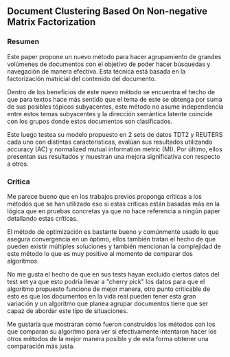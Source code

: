 ## Document Clustering Based On Non-negative Matrix Factorization

### Resumen
Este paper propone un nuevo método para hacer agrupamiento de grandes volúmenes de documentos con el objetivo de poder hacer búsquedas y navegación de manera efectiva. Esta técnica está basada en la factorización matricial del contenido del documento.

Dentro de los beneficios de este nuevo método se encuentra el hecho de que para textos hace más sentido que el tema de este se obtenga por suma de sus posibles tópicos subyacentes, este método no asume independencia entre estos temas subyacentes y la dirección semántica latente coincide con los grupos donde estos documentos son clasificados.

Este luego testea su modelo propuesto en 2 sets de datos TDT2 y REUTERS cada uno con distintas características, evalúan sus resultados utilizando accuracy (AC) y normalized mutual information metric (MI). Por último, ellos presentan sus resultados y muestran una mejora significativa con respecto a otros.

### Crítica

Me parece bueno que en los trabajos previos proponga críticas a los métodos que se han utilizado eso si estas críticas están basadas más en la lógica que en pruebas concretas ya que no hace referencia a ningún paper detallando estas críticas.

El método de optimización es bastante bueno y comúnmente usado lo que asegura convergencia en un óptimo, ellos también tratan el hecho de que pueden existir múltiples soluciones y también mencionan la complejidad de este método lo que es muy positivo al momento de comparar dos algoritmos.

No me gusta el hecho de que en sus tests hayan excluido ciertos datos del test set ya que esto podría llevar a "cherry pick" los datos para que el algoritmo propuesto funcione de mejor manera, otro punto criticable de esto es que los documentos en la vida real pueden tener esta gran variación y un algoritmo que planea agrupar documentos tiene que ser capaz de abordar este tipo de situaciones.

Me gustaría que mostraran como fueron construidos los métodos con los que comparan su algoritmo para ver si efectivamente intentaron hacer los otros métodos de la mejor manera posible y de esta forma obtener una comparación más justa.
